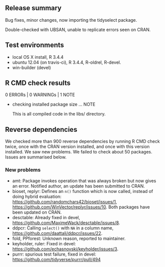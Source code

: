 ## Release summary

Bug fixes, minor changes, now importing the tidyselect package.

Double-checked with UBSAN, unable to replicate errors seen on CRAN.

## Test environments

* local OS X install, R 3.4.4
* ubuntu 12.04 (on travis-ci), R 3.4.4, R-oldrel, R-devel.
* win-builder (devel)

## R CMD check results

0 ERRORs | 0 WARNINGs | 1 NOTE

* checking installed package size ... NOTE

  This is all compiled code in the libs/ directory.

## Reverse dependencies

We checked more than 900 reverse dependencies by running R CMD check twice, once with the CRAN version installed, and once with this version installed. We saw new problems. We failed to check about 50 packages. Issues are summarised below.

### New problems

* amt: Package invokes operation that was always broken but now gives an error. Notified author, an update has been submitted to CRAN.
* bioset, replyr: Defines an `n()` function which is now called, instead of doing hybrid evaluation: https://github.com/randomchars42/bioset/issues/1, https://github.com/WinVector/replyr/issues/10. Both packages have been updated on CRAN.
* desctable: Already fixed in devel, https://github.com/MaximeWack/desctable/issues/8.
* ddpcr: Calling `select()` with `NA` in a column name, https://github.com/daattali/ddpcr/issues/22.
* fold, PPforest: Unknown reason, reported to maintainer.
* keyholder, ruler: Fixed in devel: https://github.com/echasnovski/keyholder/issues/3.
* purrr: spurious test failure, fixed in devel: https://github.com/tidyverse/purrr/pull/494

